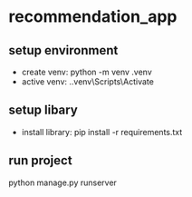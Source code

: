 # recommendation_app

## setup environment
- create venv: python -m venv .venv
- active venv: .\.venv\Scripts\Activate

## setup libary
- install library: pip install -r requirements.txt

## run project
python manage.py runserver